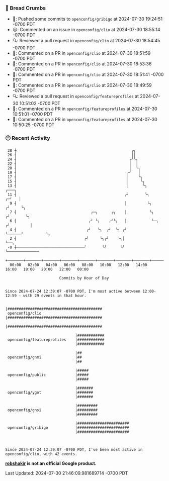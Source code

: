 ### 🍞 Bread Crumbs

 * 🚢: Pushed some commits to `openconfig/gribigo` at 2024-07-30 19:24:51 -0700 PDT
 * 😃: Commented on an issue in `openconfig/clio` at 2024-07-30 18:55:14 -0700 PDT
 * 🔍: Reviewed a pull request in  `openconfig/clio` at 2024-07-30 18:54:45 -0700 PDT
 * 💬: Commented on a PR in  `openconfig/clio` at 2024-07-30 18:51:59 -0700 PDT
 * 💬: Commented on a PR in  `openconfig/clio` at 2024-07-30 18:53:36 -0700 PDT
 * 💬: Commented on a PR in  `openconfig/clio` at 2024-07-30 18:51:41 -0700 PDT
 * 💬: Commented on a PR in  `openconfig/clio` at 2024-07-30 18:49:59 -0700 PDT
 * 🔍: Reviewed a pull request in  `openconfig/featureprofiles` at 2024-07-30 10:51:02 -0700 PDT
 * 💬: Commented on a PR in  `openconfig/featureprofiles` at 2024-07-30 10:51:01 -0700 PDT
 * 💬: Commented on a PR in  `openconfig/featureprofiles` at 2024-07-30 10:50:25 -0700 PDT

### 🕘 Recent Activity
```
 28 ┼                                                   ╭╮
 26 ┤                                                   ││
 24 ┤                                                  ╭╯╰╮
 22 ┤                                                  │  │
 20 ┤                                                  │  ╰╮
 19 ┤                                                 ╭╯   │
 17 ┤                                                 │    ╰╮
 15 ┤                                                 │     ╰╮
 13 ┤                                                 │      ╰╮                ╭───╮
 11 ┤                                                ╭╯       ╰╮             ╭─╯   │
  9 ┤                                                │         ╰╮           ╭╯     ╰╮
  7 ┤                                 ╭─╮      ╭╮    │          ╰╮         ╭╯       ╰╮
  6 ┤                                ╭╯ ╰╮    ╭╯╰╮   │           ╰─╮      ╭╯         │
  4 ┤                               ╭╯   ╰╮  ╭╯  ╰╮ ╭╯             ╰──────╯          ╰╮
  2 ┤                              ╭╯     ╰╮╭╯    ╰╮│                                 ╰──╮
 -0 ┼──────────────────────────────╯       ╰╯      ╰╯                                    ╰──────────────
    +───────+───────+───────+───────+───────+───────+───────+───────+───────+───────+───────+───────+────
  00:00   02:00   04:00   06:00   08:00   10:00   12:00   14:00   16:00   18:00   20:00   22:00   00:00   

						Commits by Hour of Day


Since 2024-07-24 12:39:07 -0700 PDT, I'm most active between 12:00-12:59 - with 29 events in that hour.

```



```
                               |##########################################
 openconfig/clio               |##########################################
                               |##########################################

                               |############
 openconfig/featureprofiles    |############
                               |############

                               |##
 openconfig/gnmi               |##
                               |##

                               |#####
 openconfig/public             |#####
                               |#####

                               |#######
 openconfig/ygot               |#######
                               |#######

                               |#########
 openconfig/gnsi               |#########
                               |#########

                               |#######################
 openconfig/gribigo            |#######################
                               |#######################



Since 2024-07-24 12:39:07 -0700 PDT, I've been most active in openconfig/clio, with 42 events.

```
**[robshakir](mailto:robjs@google.com) is not an official Google product.**  


Last Updated: 2024-07-30 21:46:09.981689714 -0700 PDT
